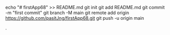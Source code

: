 echo "# firstApp68" >> README.md
git init
git add README.md
git commit -m "first commit"
git branch -M main
git remote add origin https://github.com/pasitJng/firstApp68.git
git push -u origin main

.